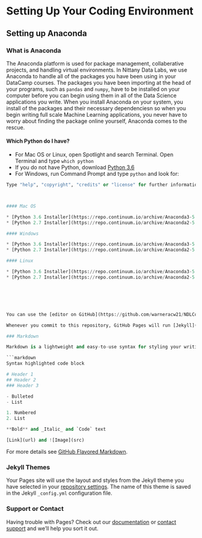 # Setting Up Your Coding Environment
 
## Setting up Anaconda

### What is Anaconda
The Anaconda platform is used for package management, collaberative projects, and handling virtual environments. In Nittany Data Labs, we use Anaconda to handle all of the packages you have been using in your DataCamp courses. The packages you have been importing at the head of your programs, such as ```pandas``` and ```numpy```,  have to be installed on your computer before you can begin using them in all of the Data Science applications you write. When you install Anaconda on your system, you install of the packages and their necessary dependenciesn so when you begin writing full scale Machine Learning applications, you never have to worry about finding the package online yourself, Anaconda comes to the rescue.

#### Which Python do I have?
* For Mac OS or Linux, open Spotlight and search Terminal. Open Terminal and type ```which python```
 * If you do not have Python, download [Python 3.6](https://www.python.org/ftp/python/3.6.3/python-3.6.3-macosx10.6.pkg)
* For Windows, run Command Prompt and type ```python``` and look for:
```Python 2.7.4 (r264:75708, Oct 10 2009, 07:36:50) [MSC v.1500 64 bit (AMD64)] on win32
Type "help", "copyright", "credits" or "license" for further information.```



#### Mac OS

* [Python 3.6 Installer](https://repo.continuum.io/archive/Anaconda3-5.0.0-MacOSX-x86_64.pkg)
* [Python 2.7 Installer](https://repo.continuum.io/archive/Anaconda2-5.0.0-MacOSX-x86_64.pkg)

#### Windows

* [Python 3.6 Installer](https://repo.continuum.io/archive/Anaconda3-5.0.0-Windows-x86_64.exe)
* [Python 2.7 Installer](https://repo.continuum.io/archive/Anaconda2-5.0.0-Windows-x86_64.exe)

#### Linux

* [Python 3.6 Installer](https://repo.continuum.io/archive/Anaconda3-5.0.0.1-Linux-x86_64.sh)
* [Python 2.7 Installer](https://repo.continuum.io/archive/Anaconda2-5.0.0.1-Linux-x86_64.sh)






You can use the [editor on GitHub](https://github.com/warneracw21/NDLCodingEnvironmentSetup/edit/master/README.md) to maintain and preview the content for your website in Markdown files.

Whenever you commit to this repository, GitHub Pages will run [Jekyll](https://jekyllrb.com/) to rebuild the pages in your site, from the content in your Markdown files.

### Markdown

Markdown is a lightweight and easy-to-use syntax for styling your writing. It includes conventions for

```markdown
Syntax highlighted code block

# Header 1
## Header 2
### Header 3

- Bulleted
- List

1. Numbered
2. List

**Bold** and _Italic_ and `Code` text

[Link](url) and ![Image](src)
```

For more details see [GitHub Flavored Markdown](https://guides.github.com/features/mastering-markdown/).

### Jekyll Themes

Your Pages site will use the layout and styles from the Jekyll theme you have selected in your [repository settings](https://github.com/warneracw21/NDLCodingEnvironmentSetup/settings). The name of this theme is saved in the Jekyll `_config.yml` configuration file.

### Support or Contact

Having trouble with Pages? Check out our [documentation](https://help.github.com/categories/github-pages-basics/) or [contact support](https://github.com/contact) and we’ll help you sort it out.
